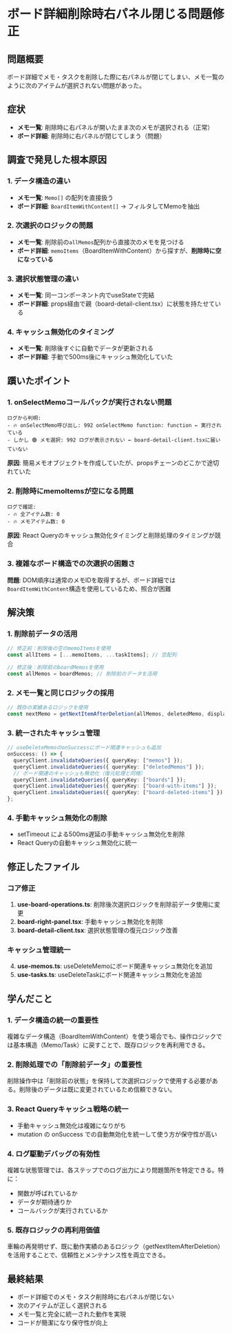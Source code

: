 # ボード詳細削除時右パネル閉じる問題修正

## 問題概要

ボード詳細でメモ・タスクを削除した際に右パネルが閉じてしまい、メモ一覧のように次のアイテムが選択されない問題があった。

## 症状

- **メモ一覧**: 削除時に右パネルが開いたまま次のメモが選択される（正常）
- **ボード詳細**: 削除時に右パネルが閉じてしまう（問題）

## 調査で発見した根本原因

### 1. データ構造の違い

- **メモ一覧**: `Memo[]` の配列を直接扱う
- **ボード詳細**: `BoardItemWithContent[]` → フィルタしてMemoを抽出

### 2. 次選択のロジックの問題

- **メモ一覧**: 削除前の`allMemos`配列から直接次のメモを見つける
- **ボード詳細**: `memoItems`（BoardItemWithContent）から探すが、**削除時に空になっている**

### 3. 選択状態管理の違い

- **メモ一覧**: 同一コンポーネント内でuseStateで完結
- **ボード詳細**: props経由で親（board-detail-client.tsx）に状態を持たせている

### 4. キャッシュ無効化のタイミング

- **メモ一覧**: 削除後すぐに自動でデータが更新される
- **ボード詳細**: 手動で500ms後にキャッシュ無効化していた

## 躓いたポイント

### 1. onSelectMemoコールバックが実行されない問題

```
ログから判明:
- 🔥 onSelectMemo呼び出し: 992 onSelectMemo function: function ← 実行されている
- しかし 🟢 メモ選択: 992 ログが表示されない ← board-detail-client.tsxに届いていない
```

**原因**: 簡易メモオブジェクトを作成していたが、propsチェーンのどこかで途切れていた

### 2. 削除時にmemoItemsが空になる問題

```
ログで確認:
- 🔥 全アイテム数: 0
- 🔥 メモアイテム数: 0
```

**原因**: React Queryのキャッシュ無効化タイミングと削除処理のタイミングが競合

### 3. 複雑なボード構造での次選択の困難さ

**問題**: DOM順序は通常のメモIDを取得するが、ボード詳細では`BoardItemWithContent`構造を使用しているため、照合が困難

## 解決策

### 1. 削除前データの活用

```typescript
// 修正前：削除後の空のmemoItemsを使用
const allItems = [...memoItems, ...taskItems]; // 空配列

// 修正後：削除前のboardMemosを使用
const allMemos = boardMemos; // 削除前のデータを活用
```

### 2. メモ一覧と同じロジックの採用

```typescript
// 既存の実績あるロジックを使用
const nextMemo = getNextItemAfterDeletion(allMemos, deletedMemo, displayOrder);
```

### 3. 統一されたキャッシュ管理

```typescript
// useDeleteMemoのonSuccessにボード関連キャッシュも追加
onSuccess: () => {
  queryClient.invalidateQueries({ queryKey: ["memos"] });
  queryClient.invalidateQueries({ queryKey: ["deletedMemos"] });
  // ボード関連のキャッシュも無効化（復元処理と同様）
  queryClient.invalidateQueries({ queryKey: ["boards"] });
  queryClient.invalidateQueries({ queryKey: ["board-with-items"] });
  queryClient.invalidateQueries({ queryKey: ["board-deleted-items"] });
};
```

### 4. 手動キャッシュ無効化の削除

- setTimeout による500ms遅延の手動キャッシュ無効化を削除
- React Queryの自動キャッシュ無効化に統一

## 修正したファイル

### コア修正

1. **use-board-operations.ts**: 削除後次選択ロジックを削除前データ使用に変更
2. **board-right-panel.tsx**: 手動キャッシュ無効化を削除
3. **board-detail-client.tsx**: 選択状態管理の復元ロジック改善

### キャッシュ管理統一

4. **use-memos.ts**: useDeleteMemoにボード関連キャッシュ無効化を追加
5. **use-tasks.ts**: useDeleteTaskにボード関連キャッシュ無効化を追加

## 学んだこと

### 1. データ構造の統一の重要性

複雑なデータ構造（BoardItemWithContent）を使う場合でも、操作ロジックでは基本構造（Memo/Task）に戻すことで、既存ロジックを再利用できる。

### 2. 削除処理での「削除前データ」の重要性

削除操作中は「削除前の状態」を保持して次選択ロジックで使用する必要がある。削除後のデータは既に変更されているため信頼できない。

### 3. React Queryキャッシュ戦略の統一

- 手動キャッシュ無効化は複雑になりがち
- mutation の onSuccess での自動無効化を統一して使う方が保守性が高い

### 4. ログ駆動デバッグの有効性

複雑な状態管理では、各ステップでのログ出力により問題箇所を特定できる。特に：

- 関数が呼ばれているか
- データが期待通りか
- コールバックが実行されているか

### 5. 既存ロジックの再利用価値

車輪の再発明せず、既に動作実績のあるロジック（getNextItemAfterDeletion）を活用することで、信頼性とメンテナンス性を両立できる。

## 最終結果

- ボード詳細でのメモ・タスク削除時に右パネルが閉じない
- 次のアイテムが正しく選択される
- メモ一覧と完全に統一された動作を実現
- コードが簡潔になり保守性が向上
